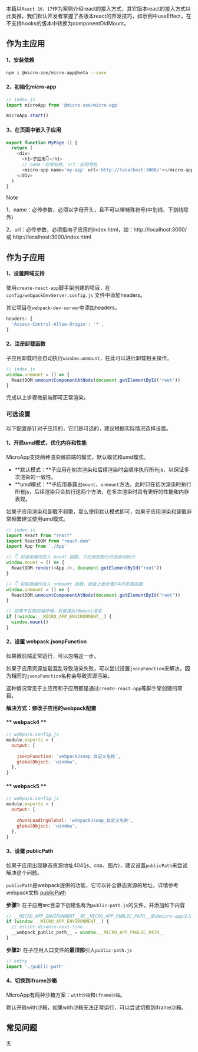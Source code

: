 本篇以`React 16、17`作为案例介绍react的接入方式，其它版本react的接入方式以此类推。我们默认开发者掌握了各版本react的开发技巧，如示例中useEffect，在不支持hooks的版本中转换为componentDidMount。

## 作为主应用

#### 1、安装依赖
```bash
npm i @micro-zoe/micro-app@beta --save
```

#### 2、初始化micro-app
```js
// index.js
import microApp from '@micro-zoe/micro-app'

microApp.start()
```

#### 3、在页面中嵌入子应用
```js
export function MyPage () {
  return (
    <div>
      <h1>子应用👇</h1>
      // name：应用名称, url：应用地址
      <micro-app name='my-app' url='http://localhost:3000/'></micro-app>
    </div>
  )
}
```

> [!NOTE]
> 1、name：必传参数，必须以字母开头，且不可以带特殊符号(中划线、下划线除外)
>
> 2、url：必传参数，必须指向子应用的index.html，如：http://localhost:3000/ 或 http://localhost:3000/index.html

## 作为子应用

#### 1、设置跨域支持

使用`create-react-app`脚手架创建的项目，在 `config/webpackDevServer.config.js` 文件中添加headers。

其它项目在`webpack-dev-server`中添加headers。

```js
headers: {
  'Access-Control-Allow-Origin': '*',
}
```

#### 2、注册卸载函数
子应用卸载时会自动执行`window.unmount`，在此可以进行卸载相关操作。

```js
// index.js
window.unmount = () => {
  ReactDOM.unmountComponentAtNode(document.getElementById('root'))
}
```

完成以上步骤微前端即可正常渲染。

### 可选设置
以下配置是针对子应用的，它们是可选的，建议根据实际情况选择设置。

#### 1、开启umd模式，优化内存和性能
MicroApp支持两种渲染微前端的模式，默认模式和umd模式。

- **默认模式：**子应用在初次渲染和后续渲染时会顺序执行所有js，以保证多次渲染的一致性。
- **umd模式：**子应用暴露出`mount`、`unmount`方法，此时只在初次渲染时执行所有js，后续渲染只会执行这两个方法，在多次渲染时具有更好的性能和内存表现。

如果子应用渲染和卸载不频繁，那么使用默认模式即可，如果子应用渲染和卸载非常频繁建议使用umd模式。

```js
// index.js
import React from "react"
import ReactDOM from "react-dom"
import App from './App'

// 👇 将渲染操作放入 mount 函数，子应用初始化时会自动执行
window.mount = () => {
  ReactDOM.render(<App />, document.getElementById("root"))
}

// 👇 将卸载操作放入 unmount 函数，就是上面步骤2中的卸载函数
window.unmount = () => {
  ReactDOM.unmountComponentAtNode(document.getElementById("root"))
}

// 如果不在微前端环境，则直接执行mount渲染
if (!window.__MICRO_APP_ENVIRONMENT__) {
  window.mount()
}
```


#### 2、设置 webpack.jsonpFunction
如果微前端正常运行，可以忽略这一步。

如果子应用资源加载混乱导致渲染失败，可以尝试设置`jsonpFunction`来解决，因为相同的`jsonpFunction`名称会导致资源污染。

这种情况常见于主应用和子应用都是通过`create-react-app`等脚手架创建的项目。

**解决方式：修改子应用的webpack配置**
<!-- tabs:start -->

#### ** webpack4 **
```js
// webpack.config.js
module.exports = {
  output: {
    ...
    jsonpFunction: `webpackJsonp_自定义名称`,
    globalObject: 'window',
  },
}
```

#### ** webpack5 **
```js
// webpack.config.js
module.exports = {
  output: {
    ...
    chunkLoadingGlobal: 'webpackJsonp_自定义名称',
    globalObject: 'window',
  },
}
```
<!-- tabs:end -->


#### 3、设置 publicPath
如果子应用出现静态资源地址404(js、css、图片)，建议设置`publicPath`来尝试解决这个问题。

`publicPath`是webpack提供的功能，它可以补全静态资源的地址，详情参考webpack文档 [publicPath](https://webpack.docschina.org/guides/public-path/#on-the-fly)

**步骤1:** 在子应用src目录下创建名称为`public-path.js`的文件，并添加如下内容
```js
// __MICRO_APP_ENVIRONMENT__和__MICRO_APP_PUBLIC_PATH__是由micro-app注入的全局变量
if (window.__MICRO_APP_ENVIRONMENT__) {
  // eslint-disable-next-line
  __webpack_public_path__ = window.__MICRO_APP_PUBLIC_PATH__
}
```

**步骤2:** 在子应用入口文件的**最顶部**引入`public-path.js`
```js
// entry
import './public-path'
```

#### 4、切换到iframe沙箱
MicroApp有两种沙箱方案：`with沙箱`和`iframe沙箱`。

默认开启with沙箱，如果with沙箱无法正常运行，可以尝试切换到iframe沙箱。


## 常见问题
无
